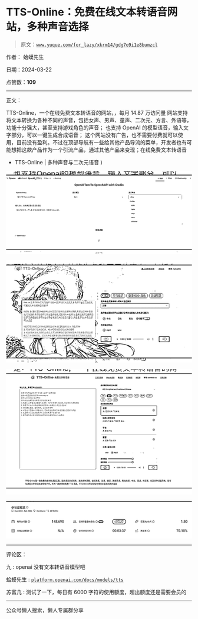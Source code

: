 # TTS-Online：免费在线文本转语音网站，多种声音选择

> 原文：[`www.yuque.com/for_lazy/xkrm14/gdg7o9i1e8bumzcl`](https://www.yuque.com/for_lazy/xkrm14/gdg7o9i1e8bumzcl)

作者： 蛤蟆先生

日期：2024-03-22

点赞数：**109**

* * *

正文：

TTS-Online，一个在线免费文本转语音的网站，，每月 14.87 万访问量
网站支持将文本转换为各种不同的声音，包括女声、男声、童声、二次元、方言、外语等，功能十分强大，甚至支持游戏角色的声音；
也支持 OpenAI 的模型语音，输入文字部分，可以一键生成合成语音；
这个网站没有广告，也不需要付费就可以使用，目前没有盈利。不过在顶部导航有一些给其他产品导流的菜单，开发者也有可能想把这款产品作为一个引流产品，通过其他产品来变现；在线免费文本转语音

*   TTS-Online | 多种声音与二次元语音 )

![](img/fde3edbd0c757a0b0a380b6688071019.png)

![](img/d5681780397072e6cace81cd48f67d57.png)

![](img/b2fa1e11ca82e6ea481cc8d3fa11cbc1.png)

![](img/e4f223e8021a231316374c70a1d41ba6.png)

* * *

评论区：

九 : openai 没有文本转语音模型吧

蛤蟆先生 : [`platform.openai.com/docs/models/tts`](https://platform.openai.com/docs/models/tts) 

苏富几 : 测试了一下，每日有 6000 字符的使用额度，超出额度还是需要会员的

* * *

公众号懒人搜索，懒人专属群分享